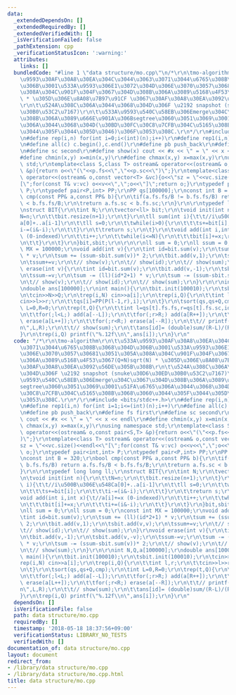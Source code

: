 ```yaml
---
data:
  _extendedDependsOn: []
  _extendedRequiredBy: []
  _extendedVerifiedWith: []
  _isVerificationFailed: false
  _pathExtension: cpp
  _verificationStatusIcon: ':warning:'
  attributes:
    links: []
  bundledCode: "#line 1 \"data structure/mo.cpp\"\n/*\r\n\tmo-algorithm\r\n\t\u533A\
    \u9593\u30AF\u30A8\u30EA\u304C\u3044\u3063\u3071\u3044\u6765\u308B\u3068\u304D\
    \u306B\u3001\u533A\u9593\u306E1\u3072\u304D\u306E\u3070\u3057\u30681\u3051\u305A\
    \u308A\u304C\u901F\u304F\u3067\u304D\u308B\u306A\u3089\u5168\u4F53\u3067(Q+N)sqrt(N)\
    \ * \u305D\u306E\u8A08\u7B97\u91CF \u3067\u30AF\u30A8\u30EA\u3092\u56DE\u305B\u308B\
    \r\n\t\u524A\u308C\u306A\u3044\u3068\u304D\u306F \u2192 snapshot (snuke\u30D6\u30ED\
    \u30B0\u53C2\u7167)\r\n\t\u533A\u9593\u540C\u58EB\u306Emerge\u304C\u3067\u304D\
    \u308B\u306A\u3089\u666E\u901A\u306Bsegtree\u3060\u3051\u3069\u3001\u51FA\u6765\
    \u306A\u3044\u3068\u304D(\u30BD\u30FC\u30C8\u7CFB\u304C\u5165\u308B\u3068\u3060\
    \u3044\u305F\u3044\u305D\u3046)\u306F\u3053\u308C.\r\n*/\r\n#include <bits/stdc++.h>\r\
    \n#define rep(i,n) for(int i=0;i<(int)(n);i++)\r\n#define rep1(i,n) for(int i=1;i<=(int)(n);i++)\r\
    \n#define all(c) c.begin(),c.end()\r\n#define pb push_back\r\n#define fs first\r\
    \n#define sc second\r\n#define show(x) cout << #x << \" = \" << x << endl\r\n\
    #define chmin(x,y) x=min(x,y)\r\n#define chmax(x,y) x=max(x,y)\r\nusing namespace\
    \ std;\r\ntemplate<class S,class T> ostream& operator<<(ostream& o,const pair<S,T>\
    \ &p){return o<<\"(\"<<p.fs<<\",\"<<p.sc<<\")\";}\r\ntemplate<class T> ostream&\
    \ operator<<(ostream& o,const vector<T> &vc){o<<\"sz = \"<<vc.size()<<endl<<\"\
    [\";for(const T& v:vc) o<<v<<\",\";o<<\"]\";return o;}\r\ntypedef pair<int,int>\
    \ P;\r\ntypedef pair<P,int> PP;\r\nPP qs[100000];\r\nconst int B = 320;\r\nbool\
    \ cmp(const PP& a,const PP& b){\r\n\tif(a.fs.fs/B != b.fs.fs/B) return a.fs.fs/B\
    \ < b.fs.fs/B;\r\n\treturn a.fs.sc < b.fs.sc;\r\n}\r\n\r\ntypedef long long ll;\r\
    \nstruct BIT{\r\n\tint N;\r\n\tvector<ll> bit;\r\n\tvoid init(int n){\r\n\t\t\
    N=n;\r\n\t\tbit.resize(n+1);\r\n\t}\r\n\tll sum(int i){\t\t//i\u500B\u306E\u548C\
    a[0]+..a[i-1]\r\n\t\tll s=0;\r\n\t\twhile(i>0){\r\n\t\t\ts+=bit[i];\r\n\t\t\t\
    i-=(i&-i);\r\n\t\t}\r\n\t\treturn s;\r\n\t}\r\n\tvoid add(int i,int x){\t//a[i]+=x\
    \ (0-indexed)\r\n\t\ti++;\r\n\t\twhile(i<=N){\r\n\t\t\tbit[i]+=x;\r\n\t\t\ti+=(i&-i);\r\
    \n\t\t}\r\n\t}\r\n}bit,sbit;\r\n\r\n\r\nll sum = 0;\r\nll ssum = 0;\r\nconst int\
    \ MX = 100000;\r\nvoid add(int v){\r\n\tint id=bit.sum(v);\r\n\tsum += (ll)(id*2+1)\
    \ * v;\r\n\tsum += (ssum-sbit.sum(v))* 2;\r\n\tbit.add(v,1);\r\n\tsbit.add(v,v);\r\
    \n\tssum+=v;\r\n\t// show(v);\r\n\t// show(id);\r\n\t// show(sum);\r\n}\r\nvoid\
    \ erase(int v){\r\n\tint id=bit.sum(v);\r\n\tbit.add(v,-1);\r\n\tsbit.add(v,-v);\r\
    \n\tssum-=v;\r\n\tsum -= (ll)(id*2+1) * v;\r\n\tsum -= (ssum-sbit.sum(v))* 2;\r\
    \n\t// show(v);\r\n\t// show(id);\r\n\t// show(sum);\r\n}\r\n\r\nint N,Q,a[100000];\r\
    \ndouble ans[100000];\r\nint main(){\r\n\tbit.init(100010);\r\n\tsbit.init(100010);\r\
    \n\tcin>>N>>Q;\r\n\trep(i,N) cin>>a[i];\r\n\trep(i,Q){\r\n\t\tint l,r;\r\n\t\t\
    cin>>l>>r;\r\n\t\tqs[i]=PP(P(l-1,r),i);\r\n\t}\r\n\tsort(qs,qs+Q,cmp);\r\n\tint\
    \ L=0,R=0;\r\n\trep(t,Q){\r\n\t\tint l=qs[t].fs.fs,r=qs[t].fs.sc,id=qs[t].sc;\r\
    \n\t\tfor(;l<L;) add(a[--L]);\r\n\t\tfor(;r>R;) add(a[R++]);\r\n\t\tfor(;l>L;)\
    \ erase(a[L++]);\r\n\t\tfor(;r<R;) erase(a[--R]);\r\n\t\t// printf(\"[%d,%d)\\\
    n\",L,R);\r\n\t\t// show(sum);\r\n\t\tans[id]= (double)sum/(R-L)/(R-L);\r\n\t\
    }\r\n\trep(i,Q) printf(\"%.12f\\n\",ans[i]);\r\n}\r\n"
  code: "/*\r\n\tmo-algorithm\r\n\t\u533A\u9593\u30AF\u30A8\u30EA\u304C\u3044\u3063\
    \u3071\u3044\u6765\u308B\u3068\u304D\u306B\u3001\u533A\u9593\u306E1\u3072\u304D\
    \u306E\u3070\u3057\u30681\u3051\u305A\u308A\u304C\u901F\u304F\u3067\u304D\u308B\
    \u306A\u3089\u5168\u4F53\u3067(Q+N)sqrt(N) * \u305D\u306E\u8A08\u7B97\u91CF \u3067\
    \u30AF\u30A8\u30EA\u3092\u56DE\u305B\u308B\r\n\t\u524A\u308C\u306A\u3044\u3068\
    \u304D\u306F \u2192 snapshot (snuke\u30D6\u30ED\u30B0\u53C2\u7167)\r\n\t\u533A\
    \u9593\u540C\u58EB\u306Emerge\u304C\u3067\u304D\u308B\u306A\u3089\u666E\u901A\u306B\
    segtree\u3060\u3051\u3069\u3001\u51FA\u6765\u306A\u3044\u3068\u304D(\u30BD\u30FC\
    \u30C8\u7CFB\u304C\u5165\u308B\u3068\u3060\u3044\u305F\u3044\u305D\u3046)\u306F\
    \u3053\u308C.\r\n*/\r\n#include <bits/stdc++.h>\r\n#define rep(i,n) for(int i=0;i<(int)(n);i++)\r\
    \n#define rep1(i,n) for(int i=1;i<=(int)(n);i++)\r\n#define all(c) c.begin(),c.end()\r\
    \n#define pb push_back\r\n#define fs first\r\n#define sc second\r\n#define show(x)\
    \ cout << #x << \" = \" << x << endl\r\n#define chmin(x,y) x=min(x,y)\r\n#define\
    \ chmax(x,y) x=max(x,y)\r\nusing namespace std;\r\ntemplate<class S,class T> ostream&\
    \ operator<<(ostream& o,const pair<S,T> &p){return o<<\"(\"<<p.fs<<\",\"<<p.sc<<\"\
    )\";}\r\ntemplate<class T> ostream& operator<<(ostream& o,const vector<T> &vc){o<<\"\
    sz = \"<<vc.size()<<endl<<\"[\";for(const T& v:vc) o<<v<<\",\";o<<\"]\";return\
    \ o;}\r\ntypedef pair<int,int> P;\r\ntypedef pair<P,int> PP;\r\nPP qs[100000];\r\
    \nconst int B = 320;\r\nbool cmp(const PP& a,const PP& b){\r\n\tif(a.fs.fs/B !=\
    \ b.fs.fs/B) return a.fs.fs/B < b.fs.fs/B;\r\n\treturn a.fs.sc < b.fs.sc;\r\n\
    }\r\n\r\ntypedef long long ll;\r\nstruct BIT{\r\n\tint N;\r\n\tvector<ll> bit;\r\
    \n\tvoid init(int n){\r\n\t\tN=n;\r\n\t\tbit.resize(n+1);\r\n\t}\r\n\tll sum(int\
    \ i){\t\t//i\u500B\u306E\u548Ca[0]+..a[i-1]\r\n\t\tll s=0;\r\n\t\twhile(i>0){\r\
    \n\t\t\ts+=bit[i];\r\n\t\t\ti-=(i&-i);\r\n\t\t}\r\n\t\treturn s;\r\n\t}\r\n\t\
    void add(int i,int x){\t//a[i]+=x (0-indexed)\r\n\t\ti++;\r\n\t\twhile(i<=N){\r\
    \n\t\t\tbit[i]+=x;\r\n\t\t\ti+=(i&-i);\r\n\t\t}\r\n\t}\r\n}bit,sbit;\r\n\r\n\r\
    \nll sum = 0;\r\nll ssum = 0;\r\nconst int MX = 100000;\r\nvoid add(int v){\r\n\
    \tint id=bit.sum(v);\r\n\tsum += (ll)(id*2+1) * v;\r\n\tsum += (ssum-sbit.sum(v))*\
    \ 2;\r\n\tbit.add(v,1);\r\n\tsbit.add(v,v);\r\n\tssum+=v;\r\n\t// show(v);\r\n\
    \t// show(id);\r\n\t// show(sum);\r\n}\r\nvoid erase(int v){\r\n\tint id=bit.sum(v);\r\
    \n\tbit.add(v,-1);\r\n\tsbit.add(v,-v);\r\n\tssum-=v;\r\n\tsum -= (ll)(id*2+1)\
    \ * v;\r\n\tsum -= (ssum-sbit.sum(v))* 2;\r\n\t// show(v);\r\n\t// show(id);\r\
    \n\t// show(sum);\r\n}\r\n\r\nint N,Q,a[100000];\r\ndouble ans[100000];\r\nint\
    \ main(){\r\n\tbit.init(100010);\r\n\tsbit.init(100010);\r\n\tcin>>N>>Q;\r\n\t\
    rep(i,N) cin>>a[i];\r\n\trep(i,Q){\r\n\t\tint l,r;\r\n\t\tcin>>l>>r;\r\n\t\tqs[i]=PP(P(l-1,r),i);\r\
    \n\t}\r\n\tsort(qs,qs+Q,cmp);\r\n\tint L=0,R=0;\r\n\trep(t,Q){\r\n\t\tint l=qs[t].fs.fs,r=qs[t].fs.sc,id=qs[t].sc;\r\
    \n\t\tfor(;l<L;) add(a[--L]);\r\n\t\tfor(;r>R;) add(a[R++]);\r\n\t\tfor(;l>L;)\
    \ erase(a[L++]);\r\n\t\tfor(;r<R;) erase(a[--R]);\r\n\t\t// printf(\"[%d,%d)\\\
    n\",L,R);\r\n\t\t// show(sum);\r\n\t\tans[id]= (double)sum/(R-L)/(R-L);\r\n\t\
    }\r\n\trep(i,Q) printf(\"%.12f\\n\",ans[i]);\r\n}\r\n"
  dependsOn: []
  isVerificationFile: false
  path: data structure/mo.cpp
  requiredBy: []
  timestamp: '2018-05-18 18:37:56+09:00'
  verificationStatus: LIBRARY_NO_TESTS
  verifiedWith: []
documentation_of: data structure/mo.cpp
layout: document
redirect_from:
- /library/data structure/mo.cpp
- /library/data structure/mo.cpp.html
title: data structure/mo.cpp
---
```

